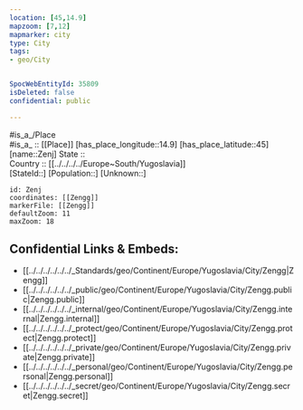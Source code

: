 ```yaml
---
location: [45,14.9] 
mapzoom: [7,12] 
mapmarker: city 
type: City
tags:
- geo/City


SpocWebEntityId: 35809
isDeleted: false
confidential: public

---
```

#is_a_/Place  
#is_a_ :: [[Place]] 
[has_place_longitude::14.9] 
[has_place_latitude::45] 
[name::Zenj] 
State ::  
Country :: [[../../../../Europe~South/Yugoslavia]]  
[StateId::] 
[Population::] 
[Unknown::] 


```leaflet
id: Zenj
coordinates: [[Zengg]] 
markerFile: [[Zengg]] 
defaultZoom: 11 
maxZoom: 18
```


## Confidential Links & Embeds: 
- [[../../../../../../_Standards/geo/Continent/Europe/Yugoslavia/City/Zengg|Zengg]] 
- [[../../../../../../_public/geo/Continent/Europe/Yugoslavia/City/Zengg.public|Zengg.public]] 
- [[../../../../../../_internal/geo/Continent/Europe/Yugoslavia/City/Zengg.internal|Zengg.internal]] 
- [[../../../../../../_protect/geo/Continent/Europe/Yugoslavia/City/Zengg.protect|Zengg.protect]] 
- [[../../../../../../_private/geo/Continent/Europe/Yugoslavia/City/Zengg.private|Zengg.private]] 
- [[../../../../../../_personal/geo/Continent/Europe/Yugoslavia/City/Zengg.personal|Zengg.personal]] 
- [[../../../../../../_secret/geo/Continent/Europe/Yugoslavia/City/Zengg.secret|Zengg.secret]] 
